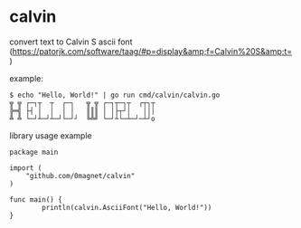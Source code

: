 # calvin
convert text to Calvin S ascii font (https://patorjk.com/software/taag/#p=display&amp;f=Calvin%20S&amp;t=)


example:

```
$ echo "Hello, World!" | go run cmd/calvin/calvin.go
╦ ╦ ┌─┐┬  ┬  ┌─┐   ╦ ╦ ┌─┐┬─┐┬  ┌┬┐┬    
╠═╣ ├┤ │  │  │ │   ║║║ │ │├┬┘│   │││    
╩ ╩ └─┘┴─┘┴─┘└─┘┘  ╚╩╝ └─┘┴└─┴─┘─┴┘o    

```

library usage example

```
package main

import (
	"github.com/0magnet/calvin"
)

func main() {
		println(calvin.AsciiFont("Hello, World!"))
}

```
